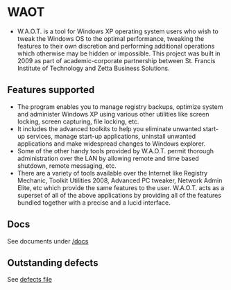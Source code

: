# WAOT
- W.A.O.T. is a tool for Windows XP operating system users who wish to tweak the Windows OS to the optimal performance, tweaking the features to their own discretion and performing additional operations which otherwise may be hidden or impossible. This project was built in 2009 as part of academic-corporate partnership between St. Francis Institute of Technology and Zetta Business Solutions.

## Features supported
- The program enables you to manage registry backups, optimize system and administer Windows XP using various other utilities like screen locking, screen capturing, file locking, etc.
- It includes the advanced toolkits to help you eliminate unwanted start-up services, manage start-up applications, uninstall unwanted applications and make widespread changes to Windows explorer.
- Some of the other handy tools provided by W.A.O.T. permit thorough administration over the LAN by allowing remote and time based shutdown, remote messaging, etc.
- There are a variety of tools available over the Internet like Registry Mechanic, Toolkit Utilities 2008, Advanced PC tweaker, Network Admin Elite, etc which provide the same features to the user. W.A.O.T. acts as a superset of all of the above applications by providing all of the features bundled together with a precise and a lucid interface.

## Docs
See documents under [/docs](./docs/)

## Outstanding defects
See [defects file](./defects.txt)
